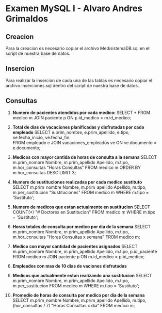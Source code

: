 # Examen MySQL I - Alvaro Andres Grimaldos

## Creacion
Para la creacion es necesario copiar el archivo MedisistemaDB.sql en el script de nuestra base de datos.

## Insercion 
Para realizar la insercion de cada una de las tablas es necesario copiar el archivo inserciones.sql dentro del script de nuestra base de datos.

## Consultas

1. **Numero de pacientes atendidos por cada medico:**
    SELECT *
    FROM medico m
    JOIN paciente p ON p.id_medico = m.id_medico;

2. **Total de dias de vacaciones planificadas y disfrutadas por cada empleado**
    SELECT e.prim_nombre, e.prim_apellido, e.tipo, ve.fecha_inicio, ve.fecha_fin  
    FROM empleado e 
    JOIN vacaciones_empleados ve ON ve.documento = e.documento;

3. **Medicos con mayor cantida de horas de consulta a la semana**
    SELECT m.prim_nombre Nombre, m.prim_apellido Apellido, m.tipo, m.hor_consultas "Horas Consultas"
    FROM medico m 
    ORDER BY m.hor_consultas DESC
    LIMIT 3; 

4. **Numero de sustituciones realizadas por cada medico sustituto**
    SELECT m.prim_nombre Nombre, m.prim_apellido Apellido, m.tipo, m.per_sustitucion "Sustituciones"
    FROM medico m 
    WHERE m.tipo = 'Sustituto';

5. **Numero de medicos que estan actualmente en sustitucion**
    SELECT COUNT(*) "# Doctores en Sustitucion"
    FROM medico m 
    WHERE m.tipo = 'Sustituto';
    
6. **Horas totales de consulta por medico por dia  de la semana**
    SELECT m.prim_nombre Nombre, m.prim_apellido Apellido, m.tipo, m.hor_consultas "Horas Consultas x semana"
    FROM medico m;

7. **Medico con mayor cantidad de pacientes asignados**
    SELECT m.prim_nombre Nombre, m.prim_apellido Apellido, m.tipo, p.id_paciente  
    FROM medico m
    JOIN paciente p ON m.id_medico = p.id_medico;

8. **Empleados con mas de 10 dias de vaciones disfrutadas**


9. **Medicos que actualmente estan realizando una sustitucion**
    SELECT m.prim_nombre Nombre, m.prim_apellido Apellido, m.tipo, m.per_sustitucion 
    FROM medico m 
    WHERE m.tipo = 'Sustituto';

10. **Promedio de horas de consulta por medico por dia de la semana**
    SELECT m.prim_nombre Nombre, m.prim_apellido Apellido, m.tipo, (hor_consultas / 7) "Horas Consultas x dia"
    FROM medico m;

